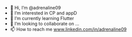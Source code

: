 - 👋 Hi, I’m @adrenaline09
- 👀 I’m interested in CP and appD
- 🌱 I’m currently learning Flutter
- 💞️ I’m looking to collaborate on ...
- 📫 How to reach me www.linkedin.com/in/adrenaline09

<!---
adrenaline09/adrenaline09 is a ✨ special ✨ repository because its `README.md` (this file) appears on your GitHub profile.
You can click the Preview link to take a look at your changes.
--->
